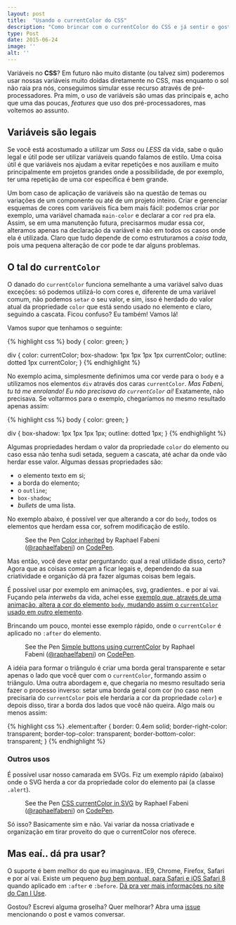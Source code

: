 ```yaml
---
layout: post
title:  "Usando o currentColor do CSS"
description: "Como brincar com o currentColor do CSS e já sentir o gosto de variáveis nativas no CSS!"
type: Post
date: 2015-06-24
image: ''
alt: ''
---
```


Variáveis no **CSS**? Em futuro não muito distante (ou talvez sim) poderemos usar nossas variáveis muito doidas diretamente no CSS, mas enquanto o sol não raia pra nós, conseguimos simular esse recurso através de pré-processadores. Pra mim, o uso de variáveis são umas das principais e, acho que uma das poucas, *features* que uso dos pré-processadores, mas voltemos ao assunto.

## Variáveis são legais

Se você está acostumado a utilizar um *Sass* ou *LESS* da vida, sabe o quão legal e útil pode ser utilizar variáveis quando falamos de estilo. Uma coisa útil é que variáveis nos ajudam a evitar repetições e nos auxiliam e muito principalmente em projetos grandes onde a possibilidade, de por exemplo, ter uma repetição de uma cor específica é bem grande.

Um bom caso de aplicação de variáveis são na questão de temas ou variações de um componente ou até de um projeto inteiro. Criar e gerenciar esquemas de cores com variáveis fica bem mais fácil: podemos criar por exemplo, uma variável chamada `main-color` e declarar a cor `red` pra ela. Assim, se em uma manutenção futura, precisarmos mudar essa cor, alteramos apenas na declaração da variável e não em todos os casos onde ela é utilizada. Claro que tudo depende de como estruturamos a *coisa toda*, pois uma pequena alteração de cor pode te dar alguns problemas.

## O tal do `currentColor`

O danado do `currentColor` funciona semelhante a uma variável salvo duas exceções: só podemos utilizá-lo com cores e, diferente de uma variável comum, não podemos `setar` o seu valor, e sim, isso é herdado do valor atual da propriedade `color` que está sendo usado no elemento e claro, seguindo a cascata. Ficou confuso? Eu também! Vamos lá!

Vamos supor que tenhamos o seguinte:

{% highlight css %}
body { color: green; }

div {
  color: currentColor;
  box-shadow: 1px 1px 1px 1px currentColor;
  outline: dotted 1px currentColor;
}
{% endhighlight %}

No exemplo acima, simplesmente definimos uma cor verde para o `body` e a utilizamos nos elementos `div` através dos caras `currentColor`. *Mas Fabeni, tu tá me enrolando! Eu não precisava do `currentColor` aí!* Exatamente, não precisava. Se voltarmos para o exemplo, chegaríamos no mesmo resultado apenas assim: 

{% highlight css %}
body { color: green; }

div {
  box-shadow: 1px 1px 1px 1px;
  outline: dotted 1px;
}
{% endhighlight %}

Algumas propriedades herdam o valor da propriedade `color` do elemento ou caso essa não tenha sudi setada, seguem a cascata, até achar da onde vão herdar esse valor. Algumas dessas propriedades são:

* o elemento texto em si;
* a borda do elemento;
* o `outline`;
* `box-shadow`;
* *bullets* de uma lista.

No exemplo abaixo, é possível ver que alterando a cor do `body`, todos os elementos que herdam essa cor, sofrem modificação de estilo.

<figure class="text-center loading">
    <p data-height="360" data-theme-id="4240" data-slug-hash="vOWKVm" data-default-tab="result" data-user="raphaelfabeni" class='codepen'>See the Pen <a href='http://codepen.io/raphaelfabeni/pen/vOWKVm/'>Color inherited</a> by Raphael Fabeni (<a href='http://codepen.io/raphaelfabeni'>@raphaelfabeni</a>) on <a href='http://codepen.io'>CodePen</a>.</p>
</figure>

Mas então, você deve estar perguntando: qual a real utilidade disso, certo? Agora que as coisas começam a ficar legais e, dependendo da sua criatividade e organição dá pra fazer algumas coisas bem legais.

É possível usar por exemplo em animações, svg, gradientes.. e por aí vai. Fuçando pela *interwebs* da vida, achei esse [exemplo que, através de uma animação, altera a cor do elemento `body`, mudando assim o `currentColor` usado em outro elemento](http://codepen.io/scottkellum/pen/Fhxql).

Brincando um pouco, montei esse exemplo rápido, onde o `currentColor` é aplicado no `:after` do elemento.

<figure class="text-center loading">
    <p data-height="300" data-theme-id="4240" data-slug-hash="aOVERw" data-default-tab="result" data-user="raphaelfabeni" class='codepen'>See the Pen <a href='http://codepen.io/raphaelfabeni/pen/aOVERw/'>Simple buttons using currentColor</a> by Raphael Fabeni (<a href='http://codepen.io/raphaelfabeni'>@raphaelfabeni</a>) on <a href='http://codepen.io'>CodePen</a>.</p>
</figure>

A idéia para formar o triângulo é criar uma borda geral transparente e setar apenas o lado que você quer com o `currentColor`, formando assim o triângulo. Uma outra abordagem e, que chegaria no mesmo resultado seria fazer o processo inverso: setar uma borda geral com cor (no caso nem precisaria do `currentColor` pois ele herdaria a cor da propriedade `color`) e depois disso, tirar a borda dos lados que você não queira. Algo mais ou menos assim:

{% highlight css %}
.element:after {
    border: 0.4em solid;
    border-right-color: transparent;
    border-top-color: transparent;
    border-bottom-color: transparent;
}
{% endhighlight %}

### Outros usos

É possível usar nosso camarada em SVGs. Fiz um exemplo rápido (abaixo) onde o SVG herda a cor da propriedade color do elemento pai (a classe `.alert`).

<figure class="text-center loading">
  <p data-height="300" data-theme-id="4240" data-slug-hash="rVJVOM" data-default-tab="result" data-user="raphaelfabeni" class='codepen'>See the Pen <a href='http://codepen.io/raphaelfabeni/pen/rVJVOM/'>CSS currentColor in SVG</a> by Raphael Fabeni (<a href='http://codepen.io/raphaelfabeni'>@raphaelfabeni</a>) on <a href='http://codepen.io'>CodePen</a>.</p>
</figure>

Só isso? Basicamente sim e não. Vai variar  da nossa criativade e organização em tirar proveito do que o currentColor nos oferece.

## Mas eaí.. dá pra usar?

O suporte é bem melhor do que eu imaginava.. IE9, Chrome, Firefox, Safari e por aí vai. Existe um pequeno [*bug* bem pontual, para Safari e iOS Safari 8](http://stackoverflow.com/questions/29400291/currentcolor-seems-to-get-stuck-in-safari) quando aplicado em `:after` e `:before`. [Dá pra ver mais informações no site do Can I Use](http://caniuse.com/#feat=currentcolor).

Gostou? Escrevi alguma groselha? Quer melhorar? Abra uma [issue](https://github.com/raphaelfabeni/raphaelfabeni.github.io/issues) mencionando o post e vamos conversar.

<script async src="//assets.codepen.io/assets/embed/ei.js"></script>